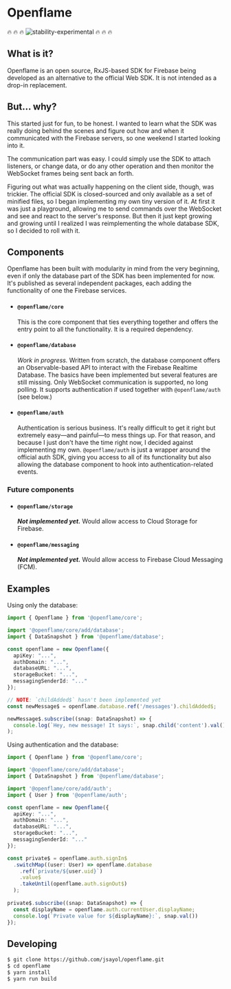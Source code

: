 # Openflame
:fire: :fire: :fire: ![stability-experimental](https://img.shields.io/badge/stability-experimental-orange.svg) :fire: :fire: :fire:

## What is it?
Openflame is an open source, RxJS-based SDK for Firebase being developed as an alternative to the official Web SDK. It is not intended as a drop-in replacement.
 
## But... why?
This started just for fun, to be honest. I wanted to learn what the SDK was really doing behind the scenes and figure out how and when it communicated with the Firebase servers, so one weekend I started looking into it.

The communication part was easy. I could simply use the SDK to attach listeners, or change data, or do any other operation and then monitor the WebSocket frames being sent back an forth.

Figuring out what was actually happening on the client side, though, was trickier. The official SDK is closed-sourced and only available as a set of minified files, so I began implementing my own tiny version of it. At first it was just a playground, allowing me to send commands over the WebSocket and see and react to the server's response. But then it just kept growing and growing until I realized I was reimplementing the whole database SDK, so I decided to roll with it.


## Components
Openflame has been built with modularity in mind from the very beginning, even if only the database part of the SDK has been implemented for now. It's published as several independent packages, each adding the functionality of one the Firebase services.

* #### `@openflame/core`

  This is the core component that ties everything together and offers the entry point to all the functionality. It is a required dependency.

* #### `@openflame/database`
  *Work in progress.* Written from scratch, the database component offers an Observable-based API to interact with the Firebase Realtime Database. The basics have been implemented but several features are still missing. Only WebSocket communication is supported, no long polling. It supports authentication if used together with `@openflame/auth` (see below.)
  
* #### `@openflame/auth`
  Authentication is serious business. It's really difficult to get it right but extremely easy—and painful—to mess things up. For that reason, and because I just don't have the time right now, I decided against implementing my own. `@openflame/auth` is just a wrapper around the official auth SDK, giving you access to all of its functionality but also allowing the database component to hook into authentication-related events. 

### Future components
* #### `@openflame/storage`
  ***Not implemented yet.*** Would allow access to Cloud Storage for Firebase.

* #### `@openflame/messaging`
  ***Not implemented yet.*** Would allow access to Firebase Cloud Messaging (FCM).

## Examples

Using only the database:
```ts
import { Openflame } from '@openflame/core';

import '@openflame/core/add/database';
import { DataSnapshot } from '@openflame/database';

const openflame = new Openflame({
  apiKey: "...",
  authDomain: "...",
  databaseURL: "...",
  storageBucket: "...",
  messagingSenderId: "..."
});

// NOTE: `childAdded$` hasn't been implemented yet
const newMessage$ = openflame.database.ref('/messages').childAdded$;

newMessage$.subscribe((snap: DataSnapshot) => {
  console.log(`Hey, new message! It says:`, snap.child('content').val());
);
```

Using authentication and the database:
```ts
import { Openflame } from '@openflame/core';

import '@openflame/core/add/database';
import { DataSnapshot } from '@openflame/database';

import '@openflame/core/add/auth';
import { User } from '@openflame/auth';

const openflame = new Openflame({
  apiKey: "...",
  authDomain: "...",
  databaseURL: "...",
  storageBucket: "...",
  messagingSenderId: "..."
});

const private$ = openflame.auth.signIn$
  .switchMap((user: User) => openflame.database
    .ref(`private/${user.uid}`)
    .value$
    .takeUntil(openflame.auth.signOut$)
  );
  
private$.subscribe((snap: DataSnapshot) => {
  const displayName = openflame.auth.currentUser.displayName;
  console.log(`Private value for ${displayName}:`, snap.val())
});

```
## Developing
```sh
$ git clone https://github.com/jsayol/openflame.git
$ cd openflame
$ yarn install
$ yarn run build
```
